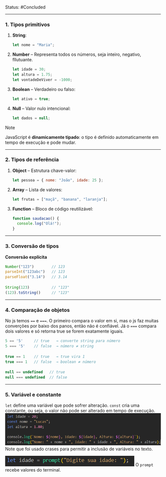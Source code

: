 
Status: #Concluded 

---
### **1. Tipos primitivos**

1. **String**:
    ```js
    let nome = "Maria";
    ```
2. **Number** – Representa todos os números, seja inteiro, negativo, fllutuante.
    ```js
    let idade = 30;
    let altura = 1.75;
    let vontadeDeViver = -1000;
    ```
3. **Boolean** – Verdadeiro ou falso:
    ```js
    let ativo = true;
    ```
4. **Null** – Valor nulo intencional:
    ```js
    let dados = null;
    ```

> [!NOTE]
> JavaScript é **dinamicamente tipado**: o tipo é definido automaticamente em tempo de execução e pode mudar.

---
### **2. Tipos de referência**

1. **Object** – Estrutura chave-valor:
    ```js
    let pessoa = { nome: "João", idade: 25 };
    ```
2. **Array** – Lista de valores:
    ```js
    let frutas = ["maçã", "banana", "laranja"];
    ```
3. **Function** – Bloco de código reutilizável:
    ```js
    function saudacao() {
      console.log("Olá!");
    }
    ```
---
### **3. Conversão de tipos**

**Conversão explícita**
```js
Number("123")        // 123
parseInt("123abc")   // 123
parseFloat("3.14")   // 3.14

String(123)          // "123"
(123).toString()     // "123"
```

---
### **4. Comparação de objetos**
No js temos `==` e `===`. O primeiro compara o valor em si, mas o js faz muitas converções por baixo dos panos, então não é confiável. Já o  `===` compara dois valores e só retorna true se forem exatamente iguais. 
```js
5 == '5'     // true   → converte string para número
5 === '5'    // false  → número ≠ string

true == 1    // true   → true vira 1
true === 1   // false  → boolean ≠ número

null == undefined   // true
null === undefined  // false
```

---
### **5. Variável e constante**
``let`` define uma variável que pode sofrer alteração. ``const`` cria uma constante, ou seja, o valor não pode ser alterado em tempo de execução.
![Pasted image 20250505142357](../../attachments/Pasted%20image%2020250505142357.png)
Note que foi usado crases para permitir a inclusão de variáveis no texto.

![Pasted image 20250505155217](../../attachments/Pasted%20image%2020250505155217.png)
O ``prompt`` recebe valores do terminal.


